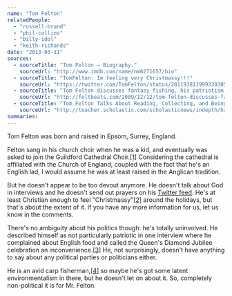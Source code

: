 ```yaml
---
name: "Tom Felton"
relatedPeople:
  - "russell-brand"
  - "phil-collins"
  - "billy-idol"
  - "keith-richards"
date: "2013-03-11"
sources:
  - sourceTitle: "Tom Felton – Biography."
    sourceUrl: "http://www.imdb.com/name/nm0271657/bio"
  - sourceTitle: "TomFelton: Im feeling very Christmassy!!!"
    sourceUrl: "https://twitter.com/TomFelton/status/281193811999330305"
  - sourceTitle: "Tom Felton discusses fantasy fishing, his patriotism (or lack thereof), and chocolate pancakes with Dave & Darren from KBOB radio."
    sourceUrl: "http://feltbeats.com/2009/12/12/tom-felton-discusses-fantasy-fishing-his-patriotism-or-lack-therof-and-chocolate-pancakes-with-dave-darren-from-kbob-radio/"
  - sourceTitle: "Tom Felton Talks About Reading, Collecting, and Being Draco."
    sourceUrl: "http://teacher.scholastic.com/scholasticnews/indepth/harry_potter_movie/interviews/index.asp?article=tom_felton&topic=1"
summaries:
---
```


Tom Felton was born and raised in Epsom, Surrey, England.

Felton sang in his church choir when he was a kid, and eventually was asked to join the Guildford Cathedral Choir.<a class="source-citation" href="#http%3A%2F%2Fwww.imdb.com%2Fname%2Fnm0271657%2Fbio" title="Tom Felton – Biography.">[1]</a> Considering the cathedral is affiliated with the Church of England, coupled with the fact that he's an English lad, I would assume he was at least raised in the Anglican tradition.

But he doesn't appear to be too devout anymore. He doesn't talk about God in interviews and he doesn't send out prayers on his [Twitter feed](https://twitter.com/TomFelton). He's at least Christian enough to feel "Christmassy"<a class="source-citation" href="#https%3A%2F%2Ftwitter.com%2FTomFelton%2Fstatus%2F281193811999330305" title="TomFelton: Im feeling very Christmassy!!!">[2]</a> around the holidays, but that's about the extent of it. If you have any more information for us, let us know in the comments.

There's no ambiguity about his politics though: he's totally uninvolved. He described himself as not particularly patriotic in one interview where he complained about English food and called the Queen's Diamond Jubilee celebration an inconvenience.<a class="source-citation" href="#http%3A%2F%2Ffeltbeats.com%2F2009%2F12%2F12%2Ftom-felton-discusses-fantasy-fishing-his-patriotism-or-lack-therof-and-chocolate-pancakes-with-dave-darren-from-kbob-radio%2F" title="Tom Felton discusses fantasy fishing, his patriotism (or lack thereof), and chocolate pancakes with Dave &amp; Darren from KBOB radio.">[3]</a> He, not surprisingly, doesn't have anything to say about any political parties or politicians either.

He is an avid carp fisherman,<a class="source-citation" href="#http%3A%2F%2Fteacher.scholastic.com%2Fscholasticnews%2Findepth%2Fharry_potter_movie%2Finterviews%2Findex.asp%3Farticle%3Dtom_felton%26topic%3D1" title="Tom Felton Talks About Reading, Collecting, and Being Draco.">[4]</a> so maybe he's got some latent environmentalism in there, but he doesn't let on about it. So, completely non-political it is for Mr. Felton.